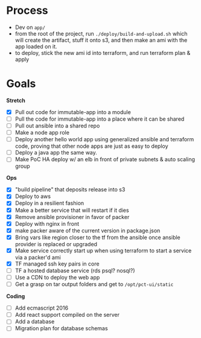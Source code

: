 # Process

- Dev on `app/`
- from the root of the project, run `./deploy/build-and-upload.sh` which will create the artifact, stuff it onto s3, and then make an ami with the app loaded on it.
- to deploy, stick the new ami id into terraform, and run terraform plan & apply

# Goals

**Stretch**

- [x] Pull out code for immutable-app into a module
- [ ] Pull the code for immutable-app into a place where it can be shared
- [ ] Pull out ansible into a shared repo
- [ ] Make a node app role
- [ ] Deploy another hello world app using generalized ansible and terraform code, proving that other node apps are just as easy to deploy
- [ ] Deploy a java app the same way.
- [ ] Make PoC HA deploy w/ an elb in front of private subnets & auto scaling group

**Ops**

- [x] "build pipeline" that deposits release into s3
- [x] Deploy to aws
- [x] Deploy in a resilient fashion
- [x] Make a better service that will restart if it dies
- [x] Remove ansible provisioner in favor of packer
- [x] Deploy with nginx in front
- [x] make packer aware of the current version in package.json
- [x] Bring vars like region closer to the tf from the ansible once ansible provider is replaced or upgraded
- [x] Make service correctly start up when using terraform to start a service via a packer'd ami
- [x] TF managed ssh key pairs in core
- [ ] TF a hosted database service (rds psql? nosql?)
- [ ] Use a CDN to deploy the web app
- [ ] Get a grasp on tar output folders and get to `/opt/pct-ui/static`

**Coding**

- [ ] Add ecmascript 2016
- [ ] Add react support compiled on the server
- [ ] Add a database
- [ ] Migration plan for database schemas
